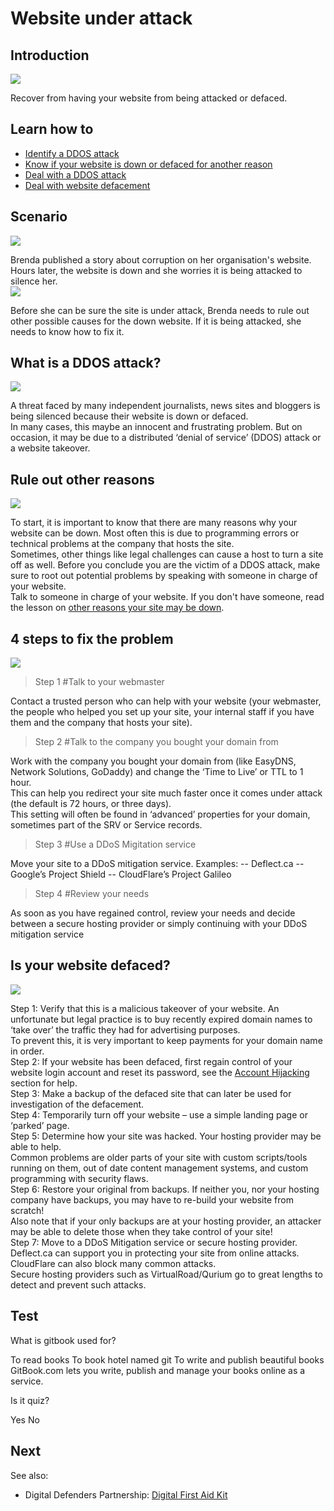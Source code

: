 # Website under attack
## Introduction
![](unit.png)

Recover from having your website from being attacked or defaced.


## Learn how to
- [Identify a DDOS attack](en/topics/practice-1-emergencies/5-ddos/3-1-learn.md)
- [Know if your website is down or defaced for another reason](en/topics/practice-1-emergencies/5-ddos/3-2-learn.md)
- [Deal with a DDOS attack](en/topics/practice-1-emergencies/5-ddos/3-4-learn.md)
- [Deal with website defacement](en/topics/practice-1-emergencies/5-ddos/3-5-learn.md)


## Scenario
![](scenario.png)

Brenda published a story about corruption on her organisation's website. Hours later, the website is down and she worries it is being attacked to silence her.
<br>
![](scenario.png)

Before she can be sure the site is under attack, Brenda needs to rule out other possible causes for the down website. If it is being attacked, she needs to know how to fix it.


## What is a DDOS attack?
![](recap.png)

A threat faced by many independent journalists, news sites and bloggers is being silenced because their website is down or defaced.
<br>
In many cases, this maybe an innocent and frustrating problem. But on occasion, it may be due to a distributed ‘denial of service’ (DDOS) attack or a website takeover.


## Rule out other reasons
![](recap.png)

To start, it is important to know that there are many reasons why your website can be down. Most often this is due to programming errors or technical problems at the company that hosts the site.
<br>
Sometimes, other things like legal challenges can cause a host to turn a site off as well. Before you conclude you are the victim of a DDOS attack, make sure to root out potential problems by speaking with someone in charge of your website.
<br>
Talk to someone in charge of your website. If you don't have someone, read the lesson on [other reasons your site may be down](en/topics/understand-1-how-it-works/5-down-site/1-1-intro.md).


## 4 steps to fix the problem
![](recap.png)

>Step 1
#Talk to your webmaster

Contact a trusted person who can help with your website (your webmaster, the people who helped you set up your site, your internal staff if you have them and the company that hosts your site).
<br>
>Step 2
#Talk to the company you bought your domain from

Work with the company you bought your domain from (like EasyDNS, Network Solutions, GoDaddy) and change the ‘Time to Live’ or TTL to 1 hour.
<br>
This can help you redirect your site much faster once it comes under attack (the default is 72 hours, or three days).
<br>
This setting will often be found in ‘advanced’ properties for your domain, sometimes part of the SRV or Service records.
<br>
>Step 3
#Use a DDoS Migitation service

Move your site to a DDoS mitigation service. Examples:
-- Deflect.ca
-- Google’s Project Shield
-- CloudFlare’s Project Galileo
<br>
>Step 4
#Review your needs

As soon as you have regained control, review your needs and decide between a secure hosting provider or simply continuing with your DDoS mitigation service


## Is your website defaced?
![](recap.png)

Step 1: Verify that this is a malicious takeover of your website. An unfortunate but legal practice is to buy recently expired domain names to ‘take over’ the traffic they had for advertising purposes.
<br>
To prevent this, it is very important to keep payments for your domain name in order.
<br>
Step 2: If your website has been defaced, first regain control of your website login account and reset its password, see the [Account Hijacking](en/topics/practice-1-emergencies/2-account-hijacked/1-1-intro.md) section for help.
<br>
Step 3: Make a backup of the defaced site that can later be used for investigation of the defacement.
<br>
Step 4: Temporarily turn off your website – use a simple landing page or ‘parked’ page.
<br>
Step 5: Determine how your site was hacked. Your hosting provider may be able to help.
<br>
Common problems are older parts of your site with custom scripts/tools running on them, out of date content management systems, and custom programming with security flaws.
<br>
Step 6: Restore your original from backups. If neither you, nor your hosting company have backups, you may have to re-build your website from scratch!
<br>
Also note that if your only backups are at your hosting provider, an attacker may be able to delete those when they take control of your site!
<br>
Step 7: Move to a DDoS Mitigation service or secure hosting provider. Deflect.ca can support you in protecting your site from online attacks. CloudFlare can also block many common attacks.
<br>
Secure hosting providers such as VirtualRoad/Qurium go to great lengths to detect and prevent such attacks.


## Test
<quiz name="Gitbook Quiz">
    <question multiple>
        <p>What is gitbook used for?</p>
        <answer correct>To read books</answer>
        <answer>To book hotel named git</answer>
        <answer correct>To write and publish beautiful books</answer>
        <explanation>GitBook.com lets you write, publish and manage your books online as a service.</explanation>
    </question>
    <question>
        <p>Is it quiz?</p>
        <answer correct>Yes</answer>
        <answer>No</answer>
    </question>
</quiz>

## Next
 See also:
* Digital Defenders Partnership: [Digital First Aid Kit](https://www.digitaldefenders.org/digitalfirstaid/)


